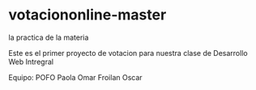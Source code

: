 # votaciononline-master
la practica de la materia 

Este es el primer proyecto de votacion 
para nuestra clase de Desarrollo Web Intregral

Equipo: POFO
Paola
Omar
Froilan
Oscar
